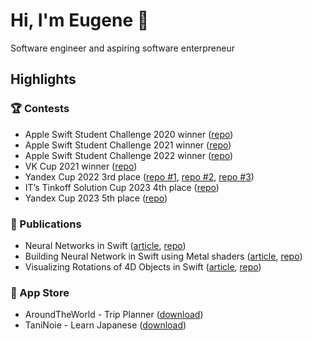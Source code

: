 # Hi, I'm Eugene 👋
Software engineer and aspiring software enterpreneur
## Highlights
### 🏆 Contests
- Apple Swift Student Challenge 2020 winner ([repo](https://github.com/stefjen07/WWDC20-AirportLife))
- Apple Swift Student Challenge 2021 winner ([repo](https://github.com/stefjen07/WWDC21-4DVisualization))
- Apple Swift Student Challenge 2022 winner ([repo](https://github.com/stefjen07/WWDC22-NeuralNetworks))
- VK Cup 2021 winner ([repo](https://github.com/stefjen07/VKPodcasts))
- Yandex Cup 2022 3rd place ([repo #1](https://github.com/stefjen07/RadioComm), [repo #2](https://github.com/stefjen07/HideNSeek), [repo #3](https://github.com/stefjen07/PineComm))
- IT’s Tinkoff Solution Cup 2023 4th place ([repo](https://github.com/stefjen07/Tinkoff23-Final))
- Yandex Cup 2023 5th place ([repo](https://github.com/stefjen07/YandexMusicApp))
### 📕 Publications
- Neural Networks in Swift ([article](https://medium.com/towards-data-science/neural-networks-on-swift-ba181dcdfde5), [repo](https://github.com/stefjen07/NeuralNetwork))
- Building Neural Network in Swift using Metal shaders ([article](https://medium.com/towards-data-science/building-neural-network-in-swift-using-metal-shaders-aa1fd75d715b), [repo](https://github.com/stefjen07/ShadersNeuralNetwork))
- Visualizing Rotations of 4D Objects in Swift ([article](https://medium.com/better-programming/visualizing-rotations-of-4d-objects-in-swift-a83f4461c7ea), [repo](https://github.com/stefjen07/WWDC21-4DVisualization))
### 📱 App Store
- AroundTheWorld - Trip Planner ([download](https://apps.apple.com/us/app/aroundtheworld-trip-planner/id1632511505))
- TaniNoie - Learn Japanese ([download](https://apps.apple.com/us/app/taninoie-learn-japanese/id1670473660))
